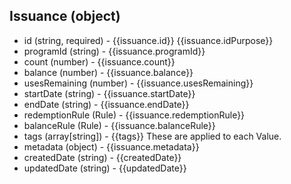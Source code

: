 ## Issuance (object)
+ id (string, required) - {{issuance.id}}  {{issuance.idPurpose}}
+ programId (string) - {{issuance.programId}}
+ count (number) - {{issuance.count}}
+ balance (number) - {{issuance.balance}}  
+ usesRemaining (number) - {{issuance.usesRemaining}}  
+ startDate (string) - {{issuance.startDate}}
+ endDate (string) - {{issuance.endDate}}
+ redemptionRule (Rule) - {{issuance.redemptionRule}}
+ balanceRule (Rule) - {{issuance.balanceRule}}
+ tags (array[string]) - {{tags}} These are applied to each Value.
+ metadata (object) - {{issuance.metadata}}
+ createdDate (string) - {{createdDate}}
+ updatedDate (string) - {{updatedDate}}
